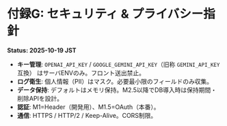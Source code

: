 # 付録G: セキュリティ & プライバシー指針
**Status: 2025-10-19 JST**

- **キー管理**: `OPENAI_API_KEY` / `GOOGLE_GEMINI_API_KEY`（旧称 `GEMINI_API_KEY` 互換） はサーバENVのみ。フロント送出禁止。
- **ログ衛生**: 個人情報（PII）はマスク。必要最小限のフィールドのみ収集。
- **データ保持**: デフォルトはメモリ保持。M2.5以降でDB導入時は保持期間・削除APIを設計。
- **認証**: M1=Header（開発用）、M1.5=OAuth（本番）。
- **通信**: HTTPS / HTTP/2 / Keep-Alive。CORS制限。
